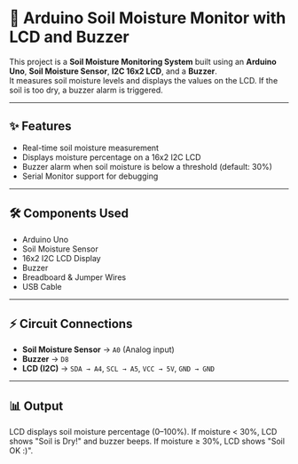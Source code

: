 # 🌱 Arduino Soil Moisture Monitor with LCD and Buzzer

This project is a **Soil Moisture Monitoring System** built using an **Arduino Uno**, **Soil Moisture Sensor**, **I2C 16x2 LCD**, and a **Buzzer**.  
It measures soil moisture levels and displays the values on the LCD. If the soil is too dry, a buzzer alarm is triggered.

---

## ✨ Features
- Real-time soil moisture measurement
- Displays moisture percentage on a 16x2 I2C LCD
- Buzzer alarm when soil moisture is below a threshold (default: 30%)
- Serial Monitor support for debugging

---

## 🛠️ Components Used
- Arduino Uno
- Soil Moisture Sensor
- 16x2 I2C LCD Display
- Buzzer
- Breadboard & Jumper Wires
- USB Cable

---

## ⚡ Circuit Connections
- **Soil Moisture Sensor** → `A0` (Analog input)  
- **Buzzer** → `D8`  
- **LCD (I2C)** → `SDA → A4`, `SCL → A5`, `VCC → 5V`, `GND → GND`  

---

## 📊 Output

LCD displays soil moisture percentage (0–100%).
If moisture < 30%, LCD shows "Soil is Dry!" and buzzer beeps.
If moisture ≥ 30%, LCD shows "Soil OK :)".
